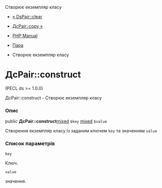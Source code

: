 Створює екземпляр класу

-   [« DsPair::clear](ds-pair.clear.html)
    
-   [ДсPair::copy »](ds-pair.copy.html)
    
-   [PHP Manual](index.html)
    
-   [Пара](class.ds-pair.html)
    
-   Створює екземпляр класу
    

# ДсPair::construct

(PECL ds >= 1.0.0)

ДсPair::construct - Створює екземпляр класу

### Опис

public **ДсPair::construct**[mixed](language.types.declarations.html#language.types.declarations.mixed) `$key` [mixed](language.types.declarations.html#language.types.declarations.mixed) `$value`

Створення екземпляр класу із заданим ключем `key` та значенням `value`

### Список параметрів

`key`

Ключ.

`value`

значення.